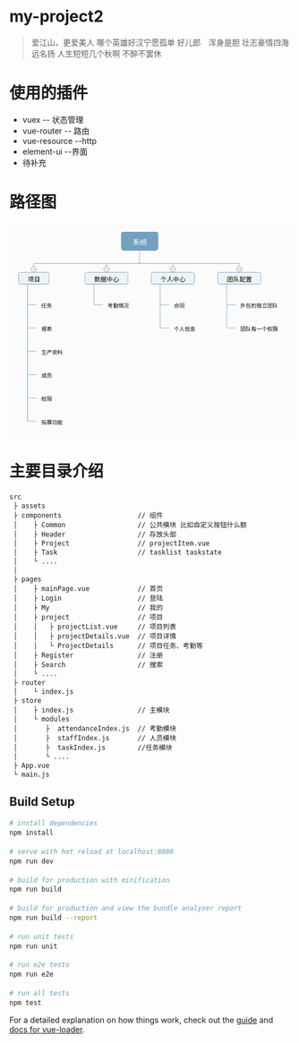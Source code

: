 # my-project2

> 爱江山，更爱美人 
> 哪个英雄好汉宁愿孤单 
> 好儿郎　浑身是胆 
> 壮志豪情四海远名扬 
> 人生短短几个秋啊 
> 不醉不罢休
# 使用的插件

- vuex          -- 状态管理
- vue-router    -- 路由
- vue-resource  --http
- element-ui    --界面
- 待补充   

# 路径图
![吖儿](./display/系统.png)

# 主要目录介绍
```
src
 ├ assets
 ├ components                   // 组件
 │    ├ Common                  // 公共模块 比如自定义按钮什么额
 │    ├ Header                  // 存放头部
 │    ├ Project                 // projectItem.vue
 │    ├ Task                    // tasklist taskstate
 │    └ ....
 │
 ├ pages
 │    ├ mainPage.vue            // 首页
 │    ├ Login                   // 登陆
 │    ├ My                      // 我的
 │    ├ project                 // 项目
 │    │   ├ projectList.vue     // 项目列表
 │    │   ├ projectDetails.vue  // 项目详情
 │    │   └ ProjectDetails      // 项目任务、考勤等
 │    ├ Register                // 注册
 │    ├ Search                  // 搜索
 │    └ ....
 ├ router
 │    └ index.js
 ├ store
 │    ├ index.js                // 主模块
 │    └ modules
 │       ├  attendanceIndex.js  // 考勤模块
 │       ├  staffIndex.js       // 人员模块
 │       ├  taskIndex.js        //任务模块
 │       └ ....
 ├ App.vue
 └ main.js
```

## Build Setup

``` bash
# install dependencies
npm install

# serve with hot reload at localhost:8080
npm run dev

# build for production with minification
npm run build

# build for production and view the bundle analyzer report
npm run build --report

# run unit tests
npm run unit

# run e2e tests
npm run e2e

# run all tests
npm test
```

For a detailed explanation on how things work, check out the [guide](http://vuejs-templates.github.io/webpack/) and [docs for vue-loader](http://vuejs.github.io/vue-loader).

